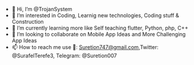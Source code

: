- 👋 Hi, I’m @TrojanSystem
- 👀 I’m interested in Coding, Learnig new technologies, Coding stuff & Construction
- 🌱 I’m currently learning more like Self teaching flutter, Python, php, C++
- 💞️ I’m looking to collaborate on Mobile App Ideas and More Challenging App Ideas
- 📫 How to reach me use 📧: Suretion747@gmail.com,Twitter: @SurafelTerefe3, Telegram: @Suretion007

<!---
TrojanSystem/TrojanSystem is a ✨ special ✨ repository because its `README.md` (this file) appears on your GitHub profile.
You can click the Preview link to take a look at your changes.
--->
